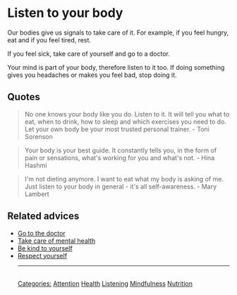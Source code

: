 # Listen to your body

Our bodies give us signals to take care of it. For example, if you feel hungry, eat and if you feel tired, rest.

If you feel sick, take care of yourself and go to a doctor.

Your mind is part of your body, therefore listen to it too. If doing something gives you headaches or makes you feel bad, stop doing it.

## Quotes

> No one knows your body like you do. Listen to it. It will tell you what to eat, when to drink, how to sleep and which exercises you need to do. Let your own body be your most trusted personal trainer. - Toni Sorenson

> Your body is your best guide. It constantly tells you, in the form of pain or sensations, what's working for you and what's not. - Hina Hashmi

> I'm not dieting anymore. I want to eat what my body is asking of me. Just listen to your body in general - it's all self-awareness. - Mary Lambert

## Related advices

- [Go to the doctor](Go%20to%20the%20doctor/index.md)
- [Take care of mental health](Take%20care%20of%20mental%20health/index.md)
- [Be kind to yourself](Be%20kind%20to%20yourself%20and%20others/index.md)
- [Respect yourself](Respect%20yourself/index.md)<hr/><br/>[Categories:](Categories/index.md) [Attention](Categories/Attention.md) [Health](Categories/Health.md) [Listening](Categories/Listening.md) [Mindfulness](Categories/Mindfulness.md) [Nutrition](Categories/Nutrition.md)